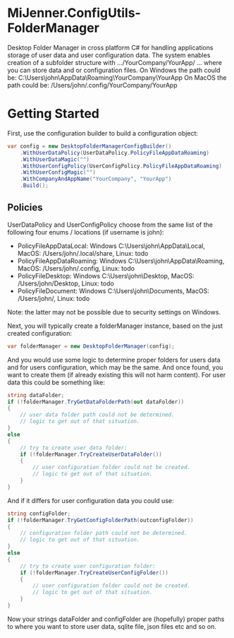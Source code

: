 # MiJenner.ConfigUtils-FolderManager

Desktop Folder Manager in cross platform C# for handling applications storage of user data and user configuration data. 
The system enables creation of a subfolder structure with .../YourCompany/YourApp/ ... where you can store data and or configuration files. 
On Windows the path could be: 
C:\Users\john\AppData\Roaming\YourCompany\YourApp 
On MacOS the path could be: 
/Users/john/.config/YourCompany/YourApp 

# Getting Started 

First, use the configuration builder to build a configuration object: 
```cs
var config = new DesktopFolderManagerConfigBuilder()
    .WithUserDataPolicy(UserDataPolicy.PolicyFileAppDataRoaming)
    .WithUserDataMagic("")
    .WithUserConfigPolicy(UserConfigPolicy.PolicyFileAppDataRoaming)
    .WithUserConfigMagic("")
    .WithCompanyAndAppName("YourCompany", "YourApp")
    .Build();
```

## Policies 
UserDataPolicy and UserConfigPolicy choose from the same list of the following four enums / locations (if username is john): 
* PolicyFileAppDataLocal: Windows C:\Users\john\AppData\Local, MacOS: /Users/john/.local/share, Linux: todo 
* PolicyFileAppDataRoaming: Windows C:\Users\john\AppData\Roaming, MacOS: /Users/john/.config, Linux: todo  
* PolicyFileDesktop: Windows C:\Users\john\Desktop, MacOS: /Users/john/Desktop, Linux: todo  
* PolicyFileDocument: Windows C:\Users\john\Documents, MacOS: /Users/john/, Linux: todo 

Note: the latter may not be possible due to security settings on Windows. 

Next, you will typically create a folderManager instance, based on the just created configuration: 

```cs
var folderManager = new DesktopFolderManager(config);
```

And you would use some logic to determine proper folders for users data and for users configuration, which may be the same. And once found, you want to create them (if already existing this will not harm content). For user data this could be something like: 
```cs
string dataFolder;
if (!folderManager.TryGetDataFolderPath(out dataFolder))
{
    // user data folder path could not be determined. 
    // logic to get out of that situation.
}
else
{
    // try to create user data folder: 
    if (!folderManager.TryCreateUserDataFolder())
    {
        // user configuration folder could not be created. 
        // logic to get out of that situation. 
    }
}
```

And if it differs for user configuration data you could use: 
```cs
string configFolder;
if (!folderManager.TryGetConfigFolderPath(outconfigFolder)) 
{
    // configuration folder path could not be determined. 
    // logic to get out of that situation.
}
else
{
    // try to create user configuration folder: 
    if (!folderManager.TryCreateUserConfigFolder())
    {
        // user configuration folder could not be created. 
        // logic to get out of that situation. 
    }
}
```

Now your strings dataFolder and configFolder are (hopefully) proper paths to where you want to store user data, sqlite file, json files etc and so on. 

